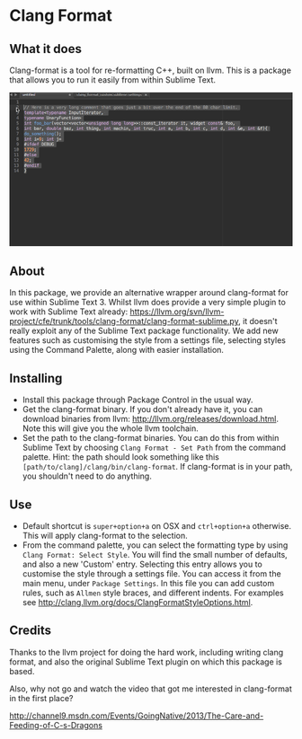 Clang Format
============

What it does
------------
Clang-format is a tool for re-formatting C++, built on llvm. This is a
package that allows you to run it easily from within Sublime Text.

![demo](https://raw.githubusercontent.com/rosshemsley/demos/master/clang_format.gif)

About
-----
In this package, we provide an alternative wrapper around clang-format
for use within Sublime Text 3. Whilst llvm does provide a very simple plugin
to work with Sublime Text already:
https://llvm.org/svn/llvm-project/cfe/trunk/tools/clang-format/clang-format-sublime.py,
it doesn't really exploit any of the Sublime Text package functionality. 
We add new features such as customising the style from a settings file,
selecting styles using the Command Palette, along with easier installation.

Installing
----------
- Install this package through Package Control in the usual way.
- Get the clang-format binary. If you don't already have it, you can download
  binaries from llvm: http://llvm.org/releases/download.html.
  Note this will give you the whole llvm toolchain.
- Set the path to the clang-format binaries. You can do this from within Sublime
  Text by choosing `Clang Format - Set Path` from the command palette.  Hint: 
  the path should look something like this `[path/to/clang]/clang/bin/clang-format`.
  If clang-format is in your path, you shouldn't need to do anything.

Use
---
- Default shortcut is `super+option+a` on OSX and `ctrl+option+a` otherwise.
  This will apply clang-format to the selection.
- From the command palette, you can select the formatting type by using
  `Clang Format: Select Style`. You will find the small number of defaults,
  and also a new 'Custom' entry. Selecting this entry allows you to customise
  the style through a settings file. You can access it from the main menu,
  under `Package Settings`. In this file you can add custom rules, such 
  as `Allmen` style braces, and different indents. For examples see
  http://clang.llvm.org/docs/ClangFormatStyleOptions.html.

Credits
-------
Thanks to the llvm project for doing the hard work, including writing clang
format, and also the original Sublime Text plugin on which this package is
based.

Also, why not go and watch the video that got me interested in clang-format in
the first place?

http://channel9.msdn.com/Events/GoingNative/2013/The-Care-and-Feeding-of-C-s-Dragons
